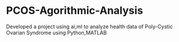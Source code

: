 # PCOS-Agorithmic-Analysis
Developed a project using ai,ml to analyze health data of Poly-Cystic Ovarian Syndrome using Python,MATLAB
